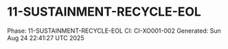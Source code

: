 # 11-SUSTAINMENT-RECYCLE-EOL
Phase: 11-SUSTAINMENT-RECYCLE-EOL
CI: CI-XO001-002
Generated: Sun Aug 24 22:41:27 UTC 2025

